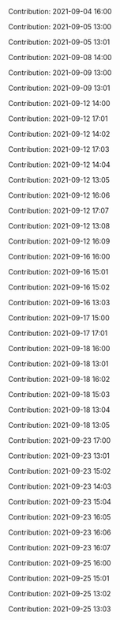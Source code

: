 Contribution: 2021-09-04 16:00

Contribution: 2021-09-05 13:00

Contribution: 2021-09-05 13:01

Contribution: 2021-09-08 14:00

Contribution: 2021-09-09 13:00

Contribution: 2021-09-09 13:01

Contribution: 2021-09-12 14:00

Contribution: 2021-09-12 17:01

Contribution: 2021-09-12 14:02

Contribution: 2021-09-12 17:03

Contribution: 2021-09-12 14:04

Contribution: 2021-09-12 13:05

Contribution: 2021-09-12 16:06

Contribution: 2021-09-12 17:07

Contribution: 2021-09-12 13:08

Contribution: 2021-09-12 16:09

Contribution: 2021-09-16 16:00

Contribution: 2021-09-16 15:01

Contribution: 2021-09-16 15:02

Contribution: 2021-09-16 13:03

Contribution: 2021-09-17 15:00

Contribution: 2021-09-17 17:01

Contribution: 2021-09-18 16:00

Contribution: 2021-09-18 13:01

Contribution: 2021-09-18 16:02

Contribution: 2021-09-18 15:03

Contribution: 2021-09-18 13:04

Contribution: 2021-09-18 13:05

Contribution: 2021-09-23 17:00

Contribution: 2021-09-23 13:01

Contribution: 2021-09-23 15:02

Contribution: 2021-09-23 14:03

Contribution: 2021-09-23 15:04

Contribution: 2021-09-23 16:05

Contribution: 2021-09-23 16:06

Contribution: 2021-09-23 16:07

Contribution: 2021-09-25 16:00

Contribution: 2021-09-25 15:01

Contribution: 2021-09-25 13:02

Contribution: 2021-09-25 13:03

